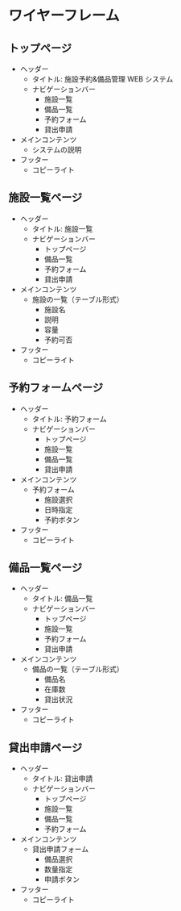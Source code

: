 # ワイヤーフレーム

## トップページ

- ヘッダー
  - タイトル: 施設予約&備品管理 WEB システム
  - ナビゲーションバー
    - 施設一覧
    - 備品一覧
    - 予約フォーム
    - 貸出申請
- メインコンテンツ
  - システムの説明
- フッター
  - コピーライト

## 施設一覧ページ

- ヘッダー
  - タイトル: 施設一覧
  - ナビゲーションバー
    - トップページ
    - 備品一覧
    - 予約フォーム
    - 貸出申請
- メインコンテンツ
  - 施設の一覧（テーブル形式）
    - 施設名
    - 説明
    - 容量
    - 予約可否
- フッター
  - コピーライト

## 予約フォームページ

- ヘッダー
  - タイトル: 予約フォーム
  - ナビゲーションバー
    - トップページ
    - 施設一覧
    - 備品一覧
    - 貸出申請
- メインコンテンツ
  - 予約フォーム
    - 施設選択
    - 日時指定
    - 予約ボタン
- フッター
  - コピーライト

## 備品一覧ページ

- ヘッダー
  - タイトル: 備品一覧
  - ナビゲーションバー
    - トップページ
    - 施設一覧
    - 予約フォーム
    - 貸出申請
- メインコンテンツ
  - 備品の一覧（テーブル形式）
    - 備品名
    - 在庫数
    - 貸出状況
- フッター
  - コピーライト

## 貸出申請ページ

- ヘッダー
  - タイトル: 貸出申請
  - ナビゲーションバー
    - トップページ
    - 施設一覧
    - 備品一覧
    - 予約フォーム
- メインコンテンツ
  - 貸出申請フォーム
    - 備品選択
    - 数量指定
    - 申請ボタン
- フッター
  - コピーライト